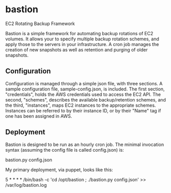 bastion
=======

EC2 Rotating Backup Framework

Bastion is a simple framework for automating backup rotations of EC2 volumes. It allows your to specify multiple backup rotation schemes, and apply those to the servers in your infrastructure. A cron job manages the creation of new snapshots as well as retention and purging of older snapshots.

Configuration
-------

Configuration is managed through a simple json file, with three sections. A sample configuration file, sample-config.json, is included. The first section, "credentials", holds the AWS credentials used to access the EC2 API. The second, "schemes", describes the available backup/retention schemes, and the third, "instances", maps EC2 instances to the appropriate schemes. Instances can be referred to by their instance ID, or by their "Name" tag if one has been assigned in AWS.

Deployment
-------

Bastion is designed to be run as an hourly cron job.  The minimal invocation syntax (assuming the config file is called config.json) is:

bastion.py config.json

My primary deployment, via puppet, looks like this:

5 * * * * /bin/bash -c 'cd /opt/bastion ; ./bastion.py config.json' >> /var/log/bastion.log

